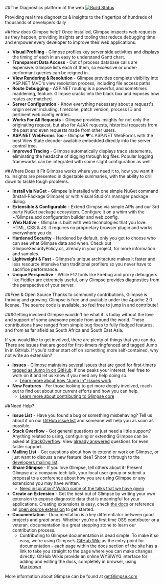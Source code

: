 ##The Diagnostics platform of the web [![Build Status](http://img.shields.io/teamcity/codebetter/bt428.svg)](http://teamcity.codebetter.com/viewType.html?buildTypeId=bt428&guest=1)

Providing real time diagnostics & insights to the fingertips of hundreds of thousands of developers daily

##How does Glimpse help?
Once installed, Glimpse inspects web requests as they happen, providing insights and tooling that reduce debugging time and empower every developer to improve their web applications.

 - **Visual Profiling** - Glimpse profiles key server side activities and displays the timing of each in an easy to understand Gantt chart.
 - **Transparent Data Access** - Out of process database calls are expensive. Glimpse lists each of them, so excessive or under-performant queries can be reigned in.
 - **View Rendering & Resolution** - Glimpse provides complete visibility into ASP.NET MVC's view resolution process, including file access paths.
 - **Route Debugging** - ASP.NET routing is a powerful, and sometimes maddening, feature. Glimpse cracks into the black box and exposes how routes are matched.
 - **Server Configuration** - Know everything necessary about a request's origin server including: timezone, patch version, process ID and pertinent web.config entries.
 - **Works For All Requests** - Glimpse provides insights for not only the originating request, but also for AJAX requests, historical requests from the past and even requests made from other users.
 - **ASP.NET WebForms Too** - Glimpse ❤'s ASP.NET WebForms with the best View State decoder available embedded directly into the server control tree.
 - **Improved Tracing** - Glimpse automatically displays trace statements, eliminating the headache of digging through log files. Popular logging frameworks can be integrated with some slight configuration as well!


##Where Does it Fit
Glimpse works where you need it to, how you want it to. Insights are presented in digestable summaries, with the ability to drill down to tackle tough problems.

 - **Install via NuGet** - Glimpse is installed with one simple NuGet command (Install-Package Glimpse) or with Visual Studio's manager package dialog.
 - **Extensible & Configurable** - Extend Glimpse via simple APIs and our 3rd party NuGet package ecosystem. Configure it on a whim with the ~/Glimpse.axd configuration builder and web.config.
 - **Web Native** - Glimpse is built with web technologies that you love: HTML, CSS & JS. It requires no proprietary browser plugin and works everywhere you do.
 - **Hardened Security** - Hardened by default, only you get to choose who can see what Glimpse data and when. Check out GlimpseSecurityPolicy.cs, already in your project, for more information and samples.
 - **Lightweight & Fast** - Glimpse's unique architecture makes it faster and less resource intensive than traditional profilers so you never have to sacrifice performance.
 - **Unique Perspective** - While F12 tools like Firebug and proxy debuggers like Fiddler are extremely useful, only Glimpse provides diagnostics from the perspective of your server.

##Free & Open Source
Thanks to community contributions, Glimpse is thriving and growing. Glimpse is free and available under the Apache 2.0 license. The source code is available, so feel free to jump in and contribute!

###Getting involved
Glimpse wouldn't be what it is today without the love and support of some awesome people from around the world. These contributions have ranged from simple bug fixes to fully fledged features, and from as far afield as South Africa and South East Asia.

If you would like to get involved, there are plenty of things that you can do. There are issues that are good for first-timers ringfenced and tagged Jump In in GitHub. If you'd rather start off on something more self-contained, why not write an extension?

 - **Issues** - Glimpse maintains several issues that are good for first-timers [tagged as Jump In on GitHub](https://github.com/Glimpse/Glimpse/issues?labels=Jump+In&milestone=&page=1&sort=updated&state=open). If one peaks your interest, feel free to work on it and let us know if you need any help doing so.
    - [Learn more about how "Jump In" issues work](http://nikcodes.com/2013/05/10/new-contributor-jump-in/)
 - **New Features** - For those looking to get more deeply involved, reach out to find out about our current efforts and how you can help.
    - [Learn more about contributing to Glimpse core](http://getglipse.com/Docs/Contributing)

##Need Help?

 - **Issue List** - Have you found a bug or something misbehaving? Tell us about it on our [GitHub issue list](https://github.com/glimpse/glimpse/issues) and someone will help you as soon as possible.
 - **Stack Overflow** - Got general questions or just need a little support? Anything related to using, configuring or extending Glimpse can be asked at [StackOverflow](http://stackoverflow.com). View [already answered](http://stackoverflow.com/questions/tagged/glimpse) questions for even faster support.
 - **Mailing List** - Got questions about how to extend or work on Glimpse, or just want to discuss a new feature idea? Shoot it through to the [developers mailing list](https://groups.google.com/forum/#!forum/getglimpse-dev).
 - **Share Glimpse** - If you love Glimpse, tell others about it! Present Glimpse at a company tech talk, your local user group or submit a proposal to a conference about how you are using Glimpse or any extensions you may have written.
    - [Need inspiration? Watch some of the talks that we have given](http://getglipse.com/Docs/More-information)
 - **Create an Extension** - Get the best out of Glimpse by writing your own extension to expose diagnostic data that is meaningful for your applications. Creating extensions is easy, check [the docs](http://getglipse.com/Docs/Custom-Tabs) or reference an [open source extension](http://getglipse.com//Extensions) to get started.
 - **Documentation** - Documentation is a key differentiator between good projects and <em>great</em> ones. Whether you’re a first time OSS contributor or a veteran, documentation is a great stepping stone to learn our contribution process.
    - Contributing to Glimpse documentation is dead simple. To make it so easy, we're using Glimpse’s [GitHub Wiki](https://github.com/Glimpse/Glimpse/wiki) as the entry point for documentation - each page within the docs section of the site has a link to take you straight to the page where you can make changes directly. GitHub Wikis provide an online WYSIWYG interface for adding and editing the docs, completely in browser, using [Markdown](https://daringfireball.net/projects/markdown/).


More information about Glimpse can be found at [getGlimpse.com](http://getGlimpse.com)
